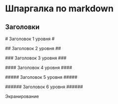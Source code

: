 # Шпаргалка по markdown
## Заголовки


\# Заголовок 1 уровня #

\## Заголовок 2 уровня ##

\### Заголовок 3 уровня ###

\#### Заголовок 4 уровня ####

\##### Заголовок 5 уровня #####

\###### Заголовок 6 уровня ######

Экранирование

